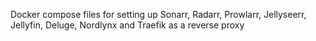 Docker compose files for setting up Sonarr, Radarr, Prowlarr, Jellyseerr, Jellyfin, Deluge, Nordlynx and Traefik as a reverse proxy
